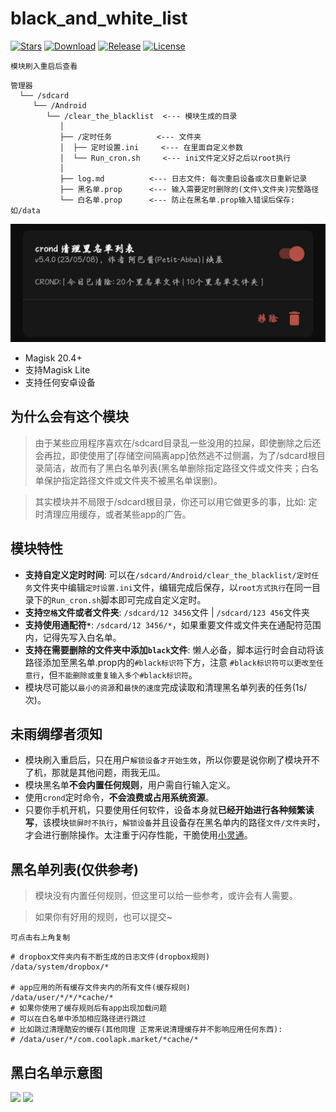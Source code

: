 # black_and_white_list
[![Stars](https://img.shields.io/github/stars/Petit-Abba/black_and_white_list?label=stars)](https://github.com/Petit-Abba)
[![Download](https://img.shields.io/github/downloads/Petit-Abba/black_and_white_list/total)](https://github.com/Petit-Abba/black_and_white_list/releases)
[![Release](https://img.shields.io/github/v/release/Petit-Abba/black_and_white_list?label=release)](https://github.com/Petit-Abba/black_and_white_list/releases/latest)
[![License](https://img.shields.io/github/license/Petit-Abba/black_and_white_list?label=License)](https://choosealicense.com/licenses/gpl-3.0)

`模块刷入重启后查看`
```
管理器
  └── /sdcard
     └── /Android
        └── /clear_the_blacklist  <--- 模块生成的目录
           │
           ├── /定时任务          <--- 文件夹
           │  ├── 定时设置.ini     <--- 在里面自定义参数
           │  └── Run_cron.sh     <--- ini文件定义好之后以root执行
           │
           ├── log.md          <--- 日志文件: 每次重启设备或次日重新记录
           ├── 黑名单.prop      <--- 输入需要定时删除的(文件\文件夹)完整路径
           └── 白名单.prop      <--- 防止在黑名单.prop输入错误后保存: 如/data
```
![](https://github.com/Petit-Abba/black_and_white_list/blob/d1c84b93da671f5c14ad8e3c09d6bf7e78536704/A/Picture/3.jpg)
- Magisk 20.4+
- 支持Magisk Lite
- 支持任何安卓设备

## 为什么会有这个模块
> 由于某些应用程序喜欢在/sdcard目录乱一些没用的拉屎，即使删除之后还会再拉，即使使用了[存储空间隔离app]依然逃不过侧漏，为了/sdcard根目录简洁，故而有了黑白名单列表(黑名单删除指定路径文件或文件夹；白名单保护指定路径文件或文件夹不被黑名单误删)。

> 其实模块并不局限于/sdcard根目录，你还可以用它做更多的事，比如: 定时清理应用缓存，或者某些app的广告。

## 模块特性
- **支持自定义定时时间**: 可以在`/sdcard/Android/clear_the_blacklist/定时任务`文件夹中编辑`定时设置.ini`文件，编辑完成后保存，以`root方式执行`在同一目录下的`Run_cron.sh`脚本即可完成自定义定时。
- **支持`空格`文件或者文件夹**: `/sdcard/12 3456`文件 | `/sdcard/123 456`文件夹
- **支持使用通配符`*`**: `/sdcard/12 3456/*`，如果重要文件或文件夹在通配符范围内，记得先写入白名单。
- **支持在需要删除的文件夹中添加`black`文件**: 懒人必备，脚本运行时会自动将该路径添加至黑名单.prop内的`#black标识符`下方，注意 `#black标识符可以更改至任意行`，但`不能删除或重复输入多个#black标识符`。
- 模块尽可能以`最小的资源`和`最快的速度`完成读取和清理黑名单列表的任务(1s/次)。

## 未雨绸缪者须知
- 模块刷入重启后，只在用户`解锁设备才开始生效`，所以你要是说你刷了模块开不了机，那就是其他问题，雨我无瓜。
- 模块黑名单**不会内置任何规则**，用户需自行输入定义。
- 使用`crond`定时命令，**不会浪费或占用系统资源**。
- 只要你手机开机，只要使用任何软件，设备本身就**已经开始进行各种频繁读写**，该模块`锁屏时不执行`，`解锁设备`并且设备存在黑名单内的路径`文件/文件夹`时，才会进行删除操作。太注重于闪存性能，干脆使用[小灵通](https://baike.baidu.com/item/%E5%B0%8F%E7%81%B5%E9%80%9A/94341?ivk_sa=1024630g)。

## 黑名单列表(仅供参考)
> 模块没有内置任何规则，但这里可以给一些参考，或许会有人需要。

> 如果你有好用的规则，也可以提交~

`可点击右上角复制`
```
# dropbox文件夹内有不断生成的日志文件(dropbox规则)
/data/system/dropbox/*

# app应用的所有缓存文件夹内的所有文件(缓存规则)
/data/user/*/*/*cache/*
# 如果你使用了缓存规则后有app出现加载问题
# 可以在白名单中添加相应路径进行跳过
# 比如跳过清理酷安的缓存(其他同理 正常来说清理缓存并不影响应用任何东西): 
# /data/user/*/com.coolapk.market/*cache/*
```

## 黑白名单示意图
![](https://github.com/Petit-Abba/black_and_white_list/blob/663b05b4ffba84ee633a6fda6e0ed5040def2ddd/A/Picture/1.jpg)
![](https://github.com/Petit-Abba/black_and_white_list/blob/663b05b4ffba84ee633a6fda6e0ed5040def2ddd/A/Picture/2.jpg)
